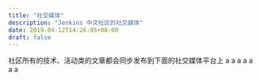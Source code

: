 ```yaml
---
title: "社交媒体"
description: "Jenkins 中文社区的社交媒体"
date: 2019-04-12T14:26:05+08:00
draft: false
---
```


社区所有的技术、活动类的文章都会同步发布到下面的社交媒体平台上
a
a
a
a
a
a
a
